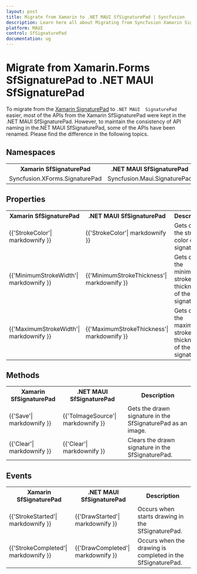 ```yaml
---
layout: post
title: Migrate from Xamarin to .NET MAUI SfSignaturePad | Syncfusion 
description: Learn here all about Migrating from Syncfusion Xamarin SignaturePad to Syncfusion .NET MAUI SignaturePad control and more.
platform: MAUI
control: SfSignaturePad
documentation: ug
---  
```


# Migrate from Xamarin.Forms SfSignaturePad to .NET MAUI SfSignaturePad 

To migrate from the [Xamarin SignaturePad](https://help.syncfusion.com/cr/xamarin/Syncfusion.XForms.SignaturePad.SfSignaturePad.html) to `.NET MAUI  SignaturePad` easier, most of the APIs from the Xamarin SfSignaturePad were kept in the .NET MAUI SfSignaturePad. However, to maintain the consistency of API naming in the.NET MAUI SfSignaturePad, some of the APIs have been renamed. Please find the difference in the following topics.

## Namespaces 

<table>
<tr>
<th>Xamarin SfSignaturePad</th>
<th>.NET MAUI SfSignaturePad</th></tr>
<tr>
<td>Syncfusion.XForms.SignaturePad</td>
<td>Syncfusion.Maui.SignaturePad</td></tr>
</table>

## Properties

<table> 
<tr>
<th>Xamarin SfSignaturePad</th>
<th>.NET MAUI SfSignaturePad</th>
<th>Description</th></tr>
<tr>
<td>{{'StrokeColor'| markdownify }}</td>
<td>{{'StrokeColor'| markdownify }}</td>
<td>Gets or sets the stroke color of the signature.</td></tr>
<tr>
<td>{{'MinimumStrokeWidth'| markdownify }}</td>
<td>{{'MinimumStrokeThickness'| markdownify }}</td>
<td>Gets or sets the minimum stroke thickness of the signature.</td></tr>
<tr>
<td>{{'MaximumStrokeWidth'| markdownify }}</td>
<td>{{'MaximumStrokeThickness'| markdownify }}</td>
<td>Gets or sets the maximum stroke thickness of the signature.</td></tr>
</table> 

## Methods

<table> 
<tr>
<th>Xamarin SfSignaturePad</th>
<th>.NET MAUI SfSignaturePad</th>
<th>Description</th></tr>
<tr>
<td>{{'Save'| markdownify }}</td>
<td>{{'ToImageSource'| markdownify }}</td>
<td>Gets the drawn signature in the SfSignaturePad as an image.</td></tr>
<tr>
<td>{{'Clear'| markdownify }}</td>
<td>{{'Clear'| markdownify }}</td>
<td>Clears the drawn signature in the SfSignaturePad.</td></tr>
</table> 

## Events

<table> 
<tr>
<th>Xamarin SfSignaturePad</th>
<th>.NET MAUI SfSignaturePad</th>
<th>Description</th></tr>
<tr>
<td>{{'StrokeStarted'| markdownify }}</td>
<td>{{'DrawStarted'| markdownify }}</td>
<td>Occurs when starts drawing in the SfSignaturePad.</td></tr>
<tr>
<td>{{'StrokeCompleted'| markdownify }}</td>
<td>{{'DrawCompleted'| markdownify }}</td>
<td>Occurs when the drawing is completed in the SfSignaturePad.</td></tr>
</table> 